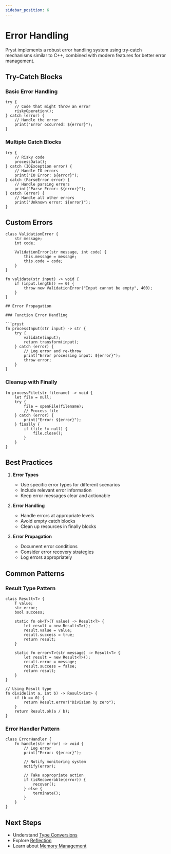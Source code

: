 ```yaml
---
sidebar_position: 6
---
```


# Error Handling

Pryst implements a robust error handling system using try-catch mechanisms similar to C++, combined with modern features for better error management.

## Try-Catch Blocks

### Basic Error Handling

```pryst
try {
    // Code that might throw an error
    riskyOperation();
} catch (error) {
    // Handle the error
    print("Error occurred: ${error}");
}
```

### Multiple Catch Blocks

```pryst
try {
    // Risky code
    processData();
} catch (IOException error) {
    // Handle IO errors
    print("IO Error: ${error}");
} catch (ParseError error) {
    // Handle parsing errors
    print("Parse Error: ${error}");
} catch (error) {
    // Handle all other errors
    print("Unknown error: ${error}");
}
```

## Custom Errors

```pryst
class ValidationError {
    str message;
    int code;

    ValidationError(str message, int code) {
        this.message = message;
        this.code = code;
    }
}

fn validate(str input) -> void {
    if (input.length() == 0) {
        throw new ValidationError("Input cannot be empty", 400);
    }
}

## Error Propagation

### Function Error Handling

```pryst
fn processInput(str input) -> str {
    try {
        validate(input);
        return transform(input);
    } catch (error) {
        // Log error and re-throw
        print("Error processing input: ${error}");
        throw error;
    }
}
```

### Cleanup with Finally

```pryst
fn processFile(str filename) -> void {
    let file = null;
    try {
        file = openFile(filename);
        // Process file
    } catch (error) {
        print("Error: ${error}");
    } finally {
        if (file != null) {
            file.close();
        }
    }
}
```

## Best Practices

1. **Error Types**
   - Use specific error types for different scenarios
   - Include relevant error information
   - Keep error messages clear and actionable

2. **Error Handling**
   - Handle errors at appropriate levels
   - Avoid empty catch blocks
   - Clean up resources in finally blocks

3. **Error Propagation**
   - Document error conditions
   - Consider error recovery strategies
   - Log errors appropriately

## Common Patterns

### Result Type Pattern

```pryst
class Result<T> {
    T value;
    str error;
    bool success;

    static fn ok<T>(T value) -> Result<T> {
        let result = new Result<T>();
        result.value = value;
        result.success = true;
        return result;
    }

    static fn error<T>(str message) -> Result<T> {
        let result = new Result<T>();
        result.error = message;
        result.success = false;
        return result;
    }
}

// Using Result type
fn divide(int a, int b) -> Result<int> {
    if (b == 0) {
        return Result.error("Division by zero");
    }
    return Result.ok(a / b);
}
```

### Error Handler Pattern

```pryst
class ErrorHandler {
    fn handle(str error) -> void {
        // Log error
        print("Error: ${error}");

        // Notify monitoring system
        notify(error);

        // Take appropriate action
        if (isRecoverable(error)) {
            recover();
        } else {
            terminate();
        }
    }
}
```

## Next Steps

- Understand [Type Conversions](07-type-conversions.md)
- Explore [Reflection](08-reflection.md)
- Learn about [Memory Management](09-memory-management.md)

